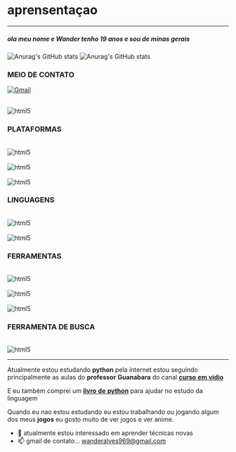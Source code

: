 # aprensentaçao
---
##### ola meu nome e **Wander** tenho 19 anos e sou de minas gerais 
![Anurag's GitHub stats](https://github-readme-stats.vercel.app/api?username=01-W4nd3r&show_icons=true&theme=tokyonight)
![Anurag's GitHub stats](https://github-readme-stats.vercel.app/api/top-langs/?username=01-W4nd3r&layout=compact&theme=tokyonight)

### MEIO DE CONTATO

[![Gmail](https://img.shields.io/badge/Gmail-D14836?style=for-the-badge&logo=gmail&logoColor=white)](wanderalves969@gmail.com)
<div style="display: inline_block"><br/>  <img align="center" alt="html5" src="https://img.shields.io/badge/GitHub-100000?style=for-the-badge&logo=github&logoColor=white" />

### PLATAFORMAS

<div style="display: inline_block"><br/>  <img align="center" alt="html5" src="https://img.shields.io/badge/Android-3DDC84?style=for-the-badge&logo=android&logoColor=white" />
<div style="display: inline_block"><br/>  <img align="center" alt="html5" src="https://img.shields.io/badge/Windows-0078D6?style=for-the-badge&logo=windows&logoColor=white" />
<div style="display: inline_block"><br/>
  <img align="center"     alt="html5" src="https://img.shields.io/badge/AMD-Ryzen_5_R5-5500U?style=for-the-badge&logo=amd&logoColor=white" />

### LINGUAGENS

<div style="display: inline_block"><br/>  <img align="center" alt="html5" src="https://img.shields.io/badge/Markdown-000000?style=for-the-badge&logo=markdown&logoColor=white" />
<div style="display: inline_block"><br/>  <img align="center" alt="html5" src="https://img.shields.io/badge/Python-3776AB?style=for-the-badge&logo=python&logoColor=white" />

### FERRAMENTAS

<div style="display: inline_block"><br/>
  <img align="center"     alt="html5" src="https://img.shields.io/badge/PyCharm-000000.svg?&style=for-the-badge&logo=PyCharm&logoColor=white" />
<div style="display: inline_block"><br/>
  <img align="center"     alt="html5" src="https://img.shields.io/badge/Visual_Studio_Code-0078D4?style=for-the-badge&logo=visual%20studio%20code&logoColor=white" />
<div style="display: inline_block"><br/>
  <img align="center"     alt="html5" src="https://img.shields.io/badge/GIT-E44C30?style=for-the-badge&logo=git&logoColor=white" />

### FERRAMENTA DE BUSCA

<div style="display: inline_block"><br/>
  <img align="center"     alt="html5" src="https://img.shields.io/badge/Google_chrome-4285F4?style=for-the-badge&logo=Google-chrome&logoColor=white" />

---
Atualmente estou estudando **python** pela internet estou seguindo principalmente as aulas do __professor__ **Guanabara** 
do canal [__curso__ **em** __vidio__](https://youtube.com/c/CursoemV%C3%ADdeo)

E eu também comprei um [__livro__ **de** __python__](https://www.amazon.com.br/Introdu%C3%A7%C3%A3o-Programa%C3%A7%C3%A3o-com-Python-Algoritmos/dp/8575227181/ref=mp_s_a_1_8?crid=2SDZ1JYB326IA&keywords=introdu%C3%A7%C3%A3o+a+analise+e+desenvolvimento+de+sistemas&qid=1655346476&sprefix=introdu%C3%A7%C3%A3o+a+analise+e+desenvolvimento+de+sistemas%2Caps%2C341&sr=8-8) para ajudar no estudo da linguagem 

Quando eu nao estou estudando eu estou trabalhando ou jogando algum dos meus __jogos__ eu gosto muito de ver jogos e ver anime.


- 👀 atualmente estou interessado em aprender técnicas novas
- 📫 gmail de contato... wanderalves969@gmail.com

<!---
01-W4nd3r/01-W4nd3r is a ✨ special ✨ repository because its `README.md` (this file) appears on your GitHub profile.
You can click the Preview link to take a look at your changes.
--->
